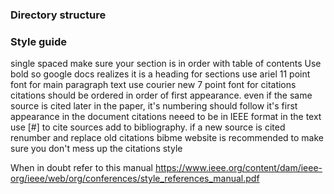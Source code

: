 ### Directory structure
### Style guide
single spaced
make sure your section is in order with table of contents
Use bold so google docs realizes it is a heading for sections
use ariel 11 point font for main paragraph text
use courier new 7 point font for citations
citations should be ordered in order of first appearance. even if the same source is cited later in the paper, it's numbering should follow it's first appearance in the document
citations neeed to be in IEEE format
in the text use [#] to cite sources
add to bibliography. if a new source is cited renumber and replace old citations
bibme website is recommended to make sure you don't mess up the citations style

When in doubt refer to this manual https://www.ieee.org/content/dam/ieee-org/ieee/web/org/conferences/style_references_manual.pdf
